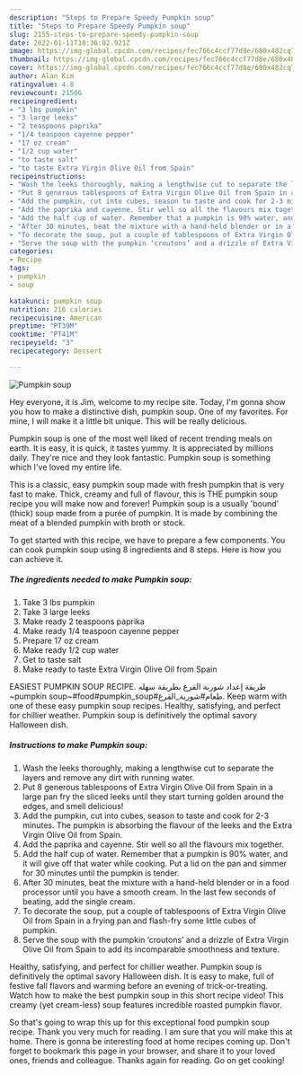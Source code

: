 ```yaml
---
description: "Steps to Prepare Speedy Pumpkin soup"
title: "Steps to Prepare Speedy Pumpkin soup"
slug: 2155-steps-to-prepare-speedy-pumpkin-soup
date: 2022-01-11T18:36:02.921Z
image: https://img-global.cpcdn.com/recipes/fec766c4ccf77d8e/680x482cq70/pumpkin-soup-recipe-main-photo.jpg
thumbnail: https://img-global.cpcdn.com/recipes/fec766c4ccf77d8e/680x482cq70/pumpkin-soup-recipe-main-photo.jpg
cover: https://img-global.cpcdn.com/recipes/fec766c4ccf77d8e/680x482cq70/pumpkin-soup-recipe-main-photo.jpg
author: Alan Kim
ratingvalue: 4.8
reviewcount: 21506
recipeingredient:
- "3 lbs pumpkin"
- "3 large leeks"
- "2 teaspoons paprika"
- "1/4 teaspoon cayenne pepper"
- "17 oz cream"
- "1/2 cup water"
- "to taste salt"
- "to taste Extra Virgin Olive Oil from Spain"
recipeinstructions:
- "Wash the leeks thoroughly, making a lengthwise cut to separate the layers and remove any dirt with running water."
- "Put 8 generous tablespoons of Extra Virgin Olive Oil from Spain in a large pan fry the sliced leeks until they start turning golden around the edges, and smell delicious!"
- "Add the pumpkin, cut into cubes, season to taste and cook for 2-3 minutes. The pumpkin is absorbing the flavour of the leeks and the Extra Virgin Olive Oil from Spain."
- "Add the paprika and cayenne. Stir well so all the flavours mix together."
- "Add the half cup of water. Remember that a pumpkin is 90% water, and it will give off that water while cooking. Put a lid on the pan and simmer for 30 minutes until the pumpkin is tender."
- "After 30 minutes, beat the mixture with a hand-held blender or in a food processor until you have a smooth cream. In the last few seconds of beating, add the single cream."
- "To decorate the soup, put a couple of tablespoons of Extra Virgin Olive Oil from Spain in a frying pan and flash-fry some little cubes of pumpkin."
- "Serve the soup with the pumpkin ‘croutons’ and a drizzle of Extra Virgin Olive Oil from Spain to add its incomparable smoothness and texture."
categories:
- Recipe
tags:
- pumpkin
- soup

katakunci: pumpkin soup 
nutrition: 216 calories
recipecuisine: American
preptime: "PT39M"
cooktime: "PT41M"
recipeyield: "3"
recipecategory: Dessert

---
```



![Pumpkin soup](https://img-global.cpcdn.com/recipes/fec766c4ccf77d8e/680x482cq70/pumpkin-soup-recipe-main-photo.jpg)

Hey everyone, it is Jim, welcome to my recipe site. Today, I'm gonna show you how to make a distinctive dish, pumpkin soup. One of my favorites. For mine, I will make it a little bit unique. This will be really delicious.

Pumpkin soup is one of the most well liked of recent trending meals on earth. It is easy, it is quick, it tastes yummy. It is appreciated by millions daily. They're nice and they look fantastic. Pumpkin soup is something which I've loved my entire life.

This is a classic, easy pumpkin soup made with fresh pumpkin that is very fast to make. Thick, creamy and full of flavour, this is THE pumpkin soup recipe you will make now and forever! Pumpkin soup is a usually 'bound' (thick) soup made from a purée of pumpkin. It is made by combining the meat of a blended pumpkin with broth or stock.


To get started with this recipe, we have to prepare a few components. You can cook pumpkin soup using 8 ingredients and 8 steps. Here is how you can achieve it.

<!--inarticleads1-->

##### The ingredients needed to make Pumpkin soup:

1. Take 3 lbs pumpkin
1. Take 3 large leeks
1. Make ready 2 teaspoons paprika
1. Make ready 1/4 teaspoon cayenne pepper
1. Prepare 17 oz cream
1. Make ready 1/2 cup water
1. Get to taste salt
1. Make ready to taste Extra Virgin Olive Oil from Spain


EASIEST PUMPKIN SOUP RECIPE. طريقة إعداد شوربة القرع بطريقة سهله ~pumpkin soup~#food#pumpkin_soup#طعام#شوربة_القرع. Keep warm with one of these easy pumpkin soup recipes. Healthy, satisfying, and perfect for chillier weather. Pumpkin soup is definitively the optimal savory Halloween dish. 

<!--inarticleads2-->

##### Instructions to make Pumpkin soup:

1. Wash the leeks thoroughly, making a lengthwise cut to separate the layers and remove any dirt with running water.
1. Put 8 generous tablespoons of Extra Virgin Olive Oil from Spain in a large pan fry the sliced leeks until they start turning golden around the edges, and smell delicious!
1. Add the pumpkin, cut into cubes, season to taste and cook for 2-3 minutes. The pumpkin is absorbing the flavour of the leeks and the Extra Virgin Olive Oil from Spain.
1. Add the paprika and cayenne. Stir well so all the flavours mix together.
1. Add the half cup of water. Remember that a pumpkin is 90% water, and it will give off that water while cooking. Put a lid on the pan and simmer for 30 minutes until the pumpkin is tender.
1. After 30 minutes, beat the mixture with a hand-held blender or in a food processor until you have a smooth cream. In the last few seconds of beating, add the single cream.
1. To decorate the soup, put a couple of tablespoons of Extra Virgin Olive Oil from Spain in a frying pan and flash-fry some little cubes of pumpkin.
1. Serve the soup with the pumpkin ‘croutons’ and a drizzle of Extra Virgin Olive Oil from Spain to add its incomparable smoothness and texture.


Healthy, satisfying, and perfect for chillier weather. Pumpkin soup is definitively the optimal savory Halloween dish. It is easy to make, full of festive fall flavors and warming before an evening of trick-or-treating. Watch how to make the best pumpkin soup in this short recipe video! This creamy (yet cream-less) soup features incredible roasted pumpkin flavor. 

So that's going to wrap this up for this exceptional food pumpkin soup recipe. Thank you very much for reading. I am sure that you will make this at home. There is gonna be interesting food at home recipes coming up. Don't forget to bookmark this page in your browser, and share it to your loved ones, friends and colleague. Thanks again for reading. Go on get cooking!
